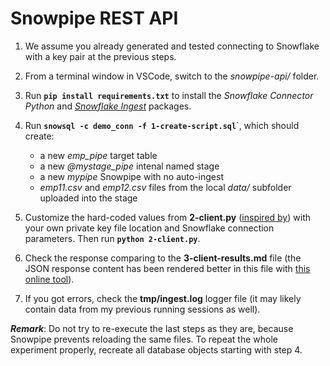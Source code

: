 # Snowpipe REST API

1. We assume you already generated and tested connecting to Snowflake with a key pair at the previous steps.

2. From a terminal window in VSCode, switch to the *snowpipe-api/* folder.

3. Run **`pip install requirements.txt`** to install the *Snowflake Connector Python* and [*Snowflake Ingest*](https://github.com/snowflakedb/snowflake-ingest-python) packages.

4. Run **`snowsql -c demo_conn -f 1-create-script.sql`**`, which should create:
    * a new *emp_pipe* target table
    * a new *@mystage_pipe* intenal named stage
    * a new *mypipe* Snowpipe with no auto-ingest
    * *emp11.csv* and *emp12.csv* files from the local *data/* subfolder uploaded into the stage

5. Customize the hard-coded values from **2-client.py** ([inspired by](https://docs.snowflake.com/en/user-guide/data-load-snowpipe-rest-load#sample-program-for-the-python-sdk)) with your own private key file location and Snowflake connection parameters. Then run **`python 2-client.py`**.

6. Check the response comparing to the **3-client-results.md** file (the JSON response content has been rendered better in this file with [this online tool](https://jsonformatter.curiousconcept.com/#)).

7. If you got errors, check the **tmp/ingest.log** logger file (it may likely contain data from my previous running sessions as well).

***Remark***: Do not try to re-execute the last steps as they are, because Snowpipe prevents reloading the same files. To repeat the whole experiment properly, recreate all database objects starting with step 4.
